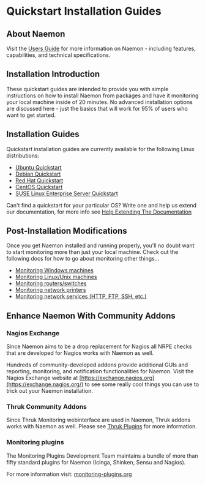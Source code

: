 # Quickstart Installation Guides

## About Naemon

Visit the [Users Guide](/documentation/usersguide/toc) for more
information on Naemon - including features, capabilities, and technical specifications.

## Installation Introduction

These quickstart guides are intended to provide you with simple instructions on how to
install Naemon from packages and have it monitoring your local machine inside of 20 minutes.
No advanced installation options are discussed here - just the basics that will work for 95% of
users who want to get started.

## Installation Guides

Quickstart installation guides are currently available for the following Linux distributions:

 - [Ubuntu Quickstart](quickstart-ubuntu)
 - [Debian Quickstart](quickstart-debian)
 - [Red Hat Quickstart](quickstart-redhat)
 - [CentOS Quickstart](quickstart-centos)
 - [SUSE Linux Enterprise Server Quickstart](quickstart-sles)


Can't find a quickstart for your particular OS? Write one and help us extend our documentation, for more info
see [Help Extending The Documentation](/documentation/faq/#help-extending-the-documentation)

## Post-Installation Modifications

Once you get Naemon installed and running properly, you'll no doubt want to start monitoring more than just
your local machine. Check out the following docs for how to go about monitoring other things...

 - [Monitoring Windows machines](monitoring-windows)
 - [Monitoring Linux/Unix machines](monitoring-linux)
 - [Monitoring routers/switches](monitoring-routers)
 - [Monitoring network printers](monitoring-printers)
 - [Monitoring network services (HTTP, FTP, SSH, etc.)](monitoring-networkservices)

## Enhance Naemon With Community Addons

### Nagios Exchange
Since Naemon aims to be a drop replacement for Nagios all NRPE checks that are developed for Nagios works with Naemon as well.

Hundreds of community-developed addons provide additional GUIs and reporting, monitoring, and notification functionalities
for Naemon. Visit the Nagios Exchange website at [https://exchange.nagios.org](https://exchange.nagios.org/) to
see some really cool things you can use to trick out your Naemon installation.

### Thruk Community Addons

Since Thruk Monitoring webinterface are used in Naemon, Thruk addons works with Naemon as well. Please
see [Thruk Plugins](https://www.thruk.org/documentation/plugins.html) for more information.

### Monitoring plugins

The Monitoring Plugins Development Team maintains a bundle of more than fifty standard plugins for Naemon (Icinga, Shinken, Sensu and Nagios).

For more information visit: [monitoring-plugins.org](https://www.monitoring-plugins.org/)
